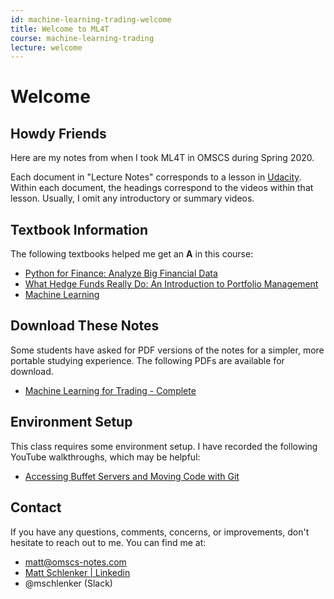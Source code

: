 ```yaml
---
id: machine-learning-trading-welcome
title: Welcome to ML4T
course: machine-learning-trading
lecture: welcome
---
```


# Welcome

## Howdy Friends

Here are my notes from when I took ML4T in OMSCS during Spring 2020.

Each document in "Lecture Notes" corresponds to a lesson in [Udacity](https://classroom.udacity.com/courses/ud501). Within each document, the headings correspond to the videos within that lesson. Usually, I omit any introductory or summary videos.

## Textbook Information

The following textbooks helped me get an **A** in this course:

- [Python for Finance: Analyze Big Financial Data](https://amzn.to/3gm1l0H)
- [What Hedge Funds Really Do: An Introduction to Portfolio Management](https://amzn.to/3cXFLgK)
- [Machine Learning](https://amzn.to/36sMbSv)

## Download These Notes

Some students have asked for PDF versions of the notes for a simpler, more portable
studying experience. The following PDFs are available for download.

- [Machine Learning for Trading - Complete](https://payhip.com/b/h5Pv "The complete set of ML4T notes, including lecture notes and Udacity quizzes.")

## Environment Setup

This class requires some environment setup. I have recorded the following YouTube walkthroughs, which may be helpful:

- [Accessing Buffet Servers and Moving Code with Git](https://www.youtube.com/watch?v=PcAZ1qn4lGo)

## Contact

If you have any questions, comments, concerns, or improvements, don't hesitate to reach out to me. You can find me at:

* [matt@omscs-notes.com](mailto:matt@omscs-notes.com)
* [Matt Schlenker \| Linkedin](https://www.linkedin.com/in/matt-schlenker-3457b047/)
* @mschlenker \(Slack\)
